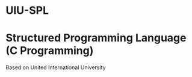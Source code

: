 # UIU-SPL
<h1>Structured Programming Language (C Programming)</h1>
<p>Based on United International University</p>
